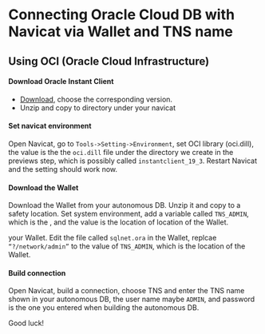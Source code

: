 # Connecting Oracle Cloud DB with Navicat via Wallet and TNS name

## Using OCI (Oracle Cloud Infrastructure)

#### Download Oracle Instant Client
- [Download](https://www.oracle.com/database/technologies/instant-client/downloads.html), choose the corresponding version.
- Unzip and copy to directory under your navicat

#### Set navicat environment
Open Navicat, go to `Tools->Setting->Environment`, set OCI library (oci.dill), the value is the the `oci.dill` file under the directory we create in the previews step, which is possibly called `instantclient_19_3`.
Restart Navicat and the setting should work now.

#### Download the Wallet
Download the Wallet from your autonomous DB.
Unzip it and copy to a safety location.
Set system environment, add a variable called `TNS_ADMIN`, which is the , and the value is the location of location of the Wallet.

your Wallet.
Edit the file called `sqlnet.ora` in the Wallet, replcae `“?/network/admin”` to the value of `TNS_ADMIN`, which is the location of the Wallet.

#### Build connection
Open Navicat, build a connection, choose TNS and enter the TNS name shown in your autonomous DB, the user name maybe `ADMIN`, and password is the one you entered when building the autonomous DB.

Good luck!
